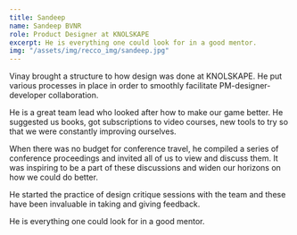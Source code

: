 ```yaml
---
title: Sandeep
name: Sandeep BVNR
role: Product Designer at KNOLSKAPE
excerpt: He is everything one could look for in a good mentor.
img: "/assets/img/recco_img/sandeep.jpg"
---
```


Vinay brought a structure to how design was done at KNOLSKAPE. He put various processes in place in order to smoothly facilitate PM-designer-developer collaboration. 

He is a great team lead who looked after how to make our game better. He suggested us books, got subscriptions to video courses, new tools to try so that we were constantly improving ourselves. 

When there was no budget for conference travel, he compiled a series of conference proceedings and invited all of us to view and discuss them. It was inspiring to be a part of these discussions and widen our horizons on how we could do better. 

He started the practice of design critique sessions with the team and these have been invaluable in taking and giving feedback. 

He is everything one could look for in a good mentor.